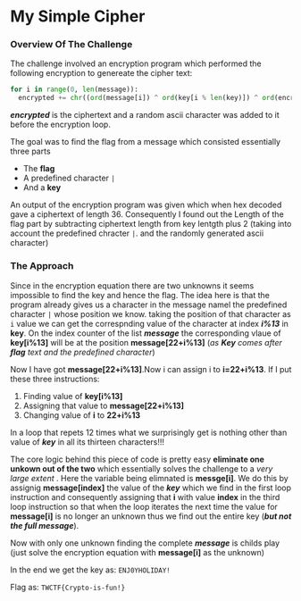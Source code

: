 # My Simple Cipher

### Overview Of The Challenge

The challenge involved an encryption program which performed the following encryption to genereate the cipher text:

```python
for i in range(0, len(message)):
  encrypted += chr((ord(message[i]) ^ ord(key[i % len(key)]) ^ ord(encrypted[i]))%128)
```

***encrypted*** is the ciphertext and a random ascii character was added to it before the encryption loop.

The goal was to find the flag from a message which consisted essentially three parts
- The **flag** 
- A predefined character ```|```
- And a **key**

An output of the encryption program was given which when hex decoded gave a ciphertext of length 36.
Consequently I found out the Length of the flag part by subtracting ciphertext length from key lentgth plus 2 (taking into account the predefined chracter 
```|```.
and the randomly generated ascii character) 

### The Approach

Since in the encryption equation there are two unknowns it seems impossible to find the key and hence the flag.
The idea here is that the program already gives us a character in the message namel the predefined character 
 ```|```
whose position we know.
taking the position of that character as ```i``` value we can get the correspnding value of the character at index ***i%13*** in **key**. 
On the index counter of the list ***message*** the corresponding vlaue of **key[i%13]** will be at the position **message[22+i%13]** (*as **Key** comes after **flag** text and the predefined character*)

Now I have got **message[22+i%13]**.Now i can assign i to **i=22+i%13**. 
If I put these three instructions:
1. Finding value of **key[i%13]**
2. Assigning that value to **message[22+i%13]**
3. Changing value of **i** to **22+i%13**

In a loop that repets 12 times what we surprisingly get is nothing other than value of ***key*** in all its thirteen characters!!!

The core logic behind this piece of code is pretty easy **eliminate one unkown out of the two** which essentially solves the challenge to a *very large extent* .
Here the variable being elimnated is **messge[i]**.
We do this by assignig **message[index]** the value of the ***key*** which we find in the first loop instruction and consequently assigning that 
**i**
with value 
**index**
in the third loop instruction so that when the loop iterates the next time the value for **message[i]** is no longer an unknown thus we find out the entire key (***but not the full message***).

Now with only one unknown finding the complete ***message*** is childs play (just solve the encryption equation with **message[i]** as the unknown)

In the end we get the key as: `ENJ0YHOLIDAY!`

Flag as: `TWCTF{Crypto-is-fun!}`

